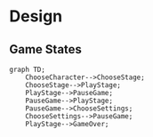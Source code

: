 # Design

## Game States

```mermaid
graph TD;
    ChooseCharacter-->ChooseStage;
    ChooseStage-->PlayStage;
    PlayStage-->PauseGame;
    PauseGame-->PlayStage;
    PauseGame-->ChooseSettings;
    ChooseSettings-->PauseGame;
    PlayStage-->GameOver;
```
